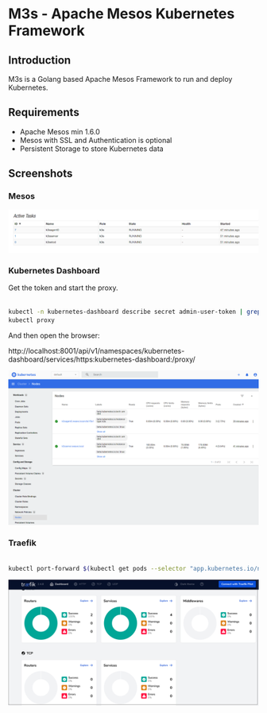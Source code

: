 # M3s - Apache Mesos Kubernetes Framework

## Introduction

M3s is a Golang based Apache Mesos Framework to run and deploy Kubernetes.

## Requirements


- Apache Mesos min 1.6.0
- Mesos with SSL and Authentication is optional
- Persistent Storage to store Kubernetes data

## Screenshots

### Mesos

![Mesos](vx_images/Mesos.png)


### Kubernetes Dashboard

Get the token and start the proxy.

```bash

kubectl -n kubernetes-dashboard describe secret admin-user-token | grep '^token'
kubectl proxy

```

And then open the browser:

http://localhost:8001/api/v1/namespaces/kubernetes-dashboard/services/https:kubernetes-dashboard:/proxy/

![Kubernetes](vx_images/Kubernetes.png)


### Traefik

```bash

kubectl port-forward $(kubectl get pods --selector "app.kubernetes.io/name=traefik" --output=name -n kube-system) -n kube-system 9000:9000

```

![Traefik](vx_images/Traefik.png)
